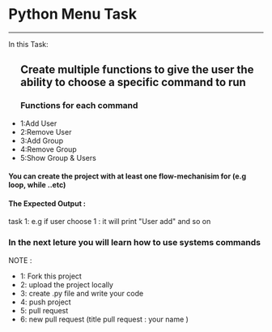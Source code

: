 # Python Menu Task 
------------------
In this Task:

<ul>
  
  
## Create multiple functions to give the user the ability to choose a specific command to run  

### Functions for each command
<li>1:Add User</li>
<li>2:Remove User</li>
<li>3:Add Group</li>
<li>4:Remove Group</li>
<li>5:Show Group & Users</li>

</ul> 

#### You can create the project with at least one flow-mechanisim for (e.g loop, while ..etc)

#### The Expected Output :
task 1: 
e.g if user choose 1 :
it will print "User add" and so on

### In the next leture you will learn how to use systems commands 

NOTE : 

- 1: Fork this project
- 2: upload the project locally 
- 3: create .py file and write your code
- 4: push project 
- 5: pull request 
- 6: new pull request 
(title pull request : your name )


